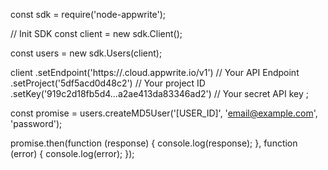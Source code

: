 const sdk = require('node-appwrite');

// Init SDK
const client = new sdk.Client();

const users = new sdk.Users(client);

client
    .setEndpoint('https://<REGION>.cloud.appwrite.io/v1') // Your API Endpoint
    .setProject('5df5acd0d48c2') // Your project ID
    .setKey('919c2d18fb5d4...a2ae413da83346ad2') // Your secret API key
;

const promise = users.createMD5User('[USER_ID]', 'email@example.com', 'password');

promise.then(function (response) {
    console.log(response);
}, function (error) {
    console.log(error);
});